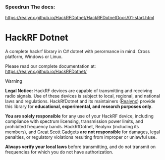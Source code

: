 ### Speedrun The docs:  
https://realynx.github.io/HackRFDotnet/HackRFDotnetDocs/01-start.html

# HackRF Dotnet
A complete hackrf library in C# dotnet with perormance in mind.
Cross platform, Windows or Linux.

Please read our complete documentation at:  
https://realynx.github.io/HackRFDotnet/



> [!WARNING]
> **Legal Notice:** HackRF devices are capable of transmitting and receiving radio signals. Use of these devices is subject to local, regional, and national laws and regulations. HackRfDotnet and its maintainers ([Realynx](https://github.com/Realynx/)) provide this library for **educational, experimental, and research purposes only**.  
>
> **You are solely responsible** for any use of your HackRF device, including compliance with spectrum licensing, transmission power limits, and prohibited frequency bands. HackRfDotnet, Realynx (including its members), and [Great Scott Gadgets](https://github.com/greatscottgadgets/hackrf) **are not responsible** for damages, legal penalties, or regulatory violations resulting from improper or unlawful use.  
>
> **Always verify your local laws** before transmitting, and do not transmit on frequencies for which you do not have authorization.
